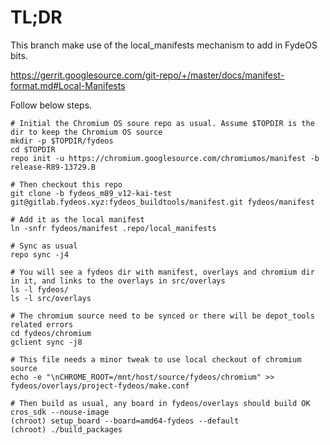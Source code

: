 # TL;DR

This branch make use of the local_manifests mechanism to add in FydeOS bits.

https://gerrit.googlesource.com/git-repo/+/master/docs/manifest-format.md#Local-Manifests

Follow below steps.

```
# Initial the Chromium OS soure repo as usual. Assume $TOPDIR is the dir to keep the Chromium OS source
mkdir -p $TOPDIR/fydeos
cd $TOPDIR
repo init -u https://chromium.googlesource.com/chromiumos/manifest -b release-R89-13729.B

# Then checkout this repo
git clone -b fydeos_m89_v12-kai-test git@gitlab.fydeos.xyz:fydeos_buildtools/manifest.git fydeos/manifest

# Add it as the local manifest
ln -snfr fydeos/manifest .repo/local_manifests

# Sync as usual
repo sync -j4

# You will see a fydeos dir with manifest, overlays and chromium dir in it, and links to the overlays in src/overlays
ls -l fydeos/
ls -l src/overlays

# The chromium source need to be synced or there will be depot_tools related errors
cd fydeos/chromium
gclient sync -j8

# This file needs a minor tweak to use local checkout of chromium source
echo -e "\nCHROME_ROOT=/mnt/host/source/fydeos/chromium" >> fydeos/overlays/project-fydeos/make.conf

# Then build as usual, any board in fydeos/overlays should build OK
cros_sdk --nouse-image
(chroot) setup_board --board=amd64-fydeos --default
(chroot) ./build_packages
```
